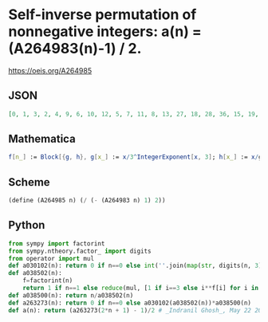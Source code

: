 # Self\-inverse permutation of nonnegative integers: a\(n\) \= \(A264983\(n\)\-1\) / 2\.
https://oeis.org/A264985
## JSON
```JSON
[0, 1, 3, 2, 4, 9, 6, 10, 12, 5, 7, 11, 8, 13, 27, 18, 28, 36, 15, 19, 33, 24, 31, 30, 21, 37, 39, 14, 16, 32, 23, 22, 29, 20, 34, 38, 17, 25, 35, 26, 40, 81, 54, 82, 108, 45, 55, 99, 72, 85, 90, 63, 109, 117, 42, 46, 96, 69, 58, 87, 60, 100, 114, 51, 73, 105, 78, 94, 84, 57, 91, 111, 48, 64, 102, 75, 112, 93, 66, 118, 120, 41]
```
## Mathematica
```Mathematica
f[n_] := Block[{g, h}, g[x_] := x/3^IntegerExponent[x, 3]; h[x_] := x/g@ x; If[n == 0, 0, FromDigits[Reverse@ IntegerDigits[#, 3], 3] &@ g[n] h[n]]]; t = Select[f /@ Range@ 1000, OddQ]; Table[(t[[n + 1]] - 1)/2, {n, 0, 81}] (* _Michael De Vlieger_, Jan 04 2016, after _Jean-François Alcover_ at A263273 *)
```
## Scheme
```Scheme
(define (A264985 n) (/ (- (A264983 n) 1) 2))
```
## Python
```Python
from sympy import factorint
from sympy.ntheory.factor_ import digits
from operator import mul
def a030102(n): return 0 if n==0 else int(''.join(map(str, digits(n, 3)[1:][::-1])), 3)
def a038502(n):
    f=factorint(n)
    return 1 if n==1 else reduce(mul, [1 if i==3 else i**f[i] for i in f])
def a038500(n): return n/a038502(n)
def a263273(n): return 0 if n==0 else a030102(a038502(n))*a038500(n)
def a(n): return (a263273(2*n + 1) - 1)/2 # _Indranil Ghosh_, May 22 2017
```
